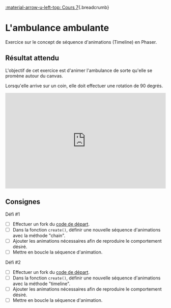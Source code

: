 [:material-arrow-u-left-top: Cours 7](../cours07.md){.breadcrumb}

# L'ambulance ambulante

Exercice sur le concept de séquence d'animations (Timeline) en Phaser.

## Résultat attendu

L'objectif de cet exercice est d'animer l'ambulance de sorte qu'elle se promène autour du canvas.

Lorsqu'elle arrive sur un coin, elle doit effectuer une rotation de 90 degrés.

<iframe class="aspect-2-1" height="300" style="width: 100%;" scrolling="no" title="Phaser - Exercice - Ambulance (PUBLIC)" src="https://codepen.io/tim-momo/embed/ZENRLxv?default-tab=result&editable=true&theme-id=50173" frameborder="no" loading="lazy" allowtransparency="true" allowfullscreen="true">
  See the Pen <a href="https://codepen.io/tim-momo/pen/ZENRLxv">
  Phaser - Exercice - Ambulance (PUBLIC)</a> by TIM Montmorency (<a href="https://codepen.io/tim-momo">@tim-momo</a>)
  on <a href="https://codepen.io">CodePen</a>.
</iframe>

## Consignes

Défi #1

- [ ] Effectuer un fork du [code de départ](https://codepen.io/tim-momo/pen/VwOQOjE).
- [ ] Dans la fonction `create()`, définir une nouvelle séquence d'animations avec la méthode "chain".
- [ ] Ajouter les animations nécessaires afin de reproduire le comportement désiré.
- [ ] Mettre en boucle la séquence d'animation.

Défi #2

- [ ] Effectuer un fork du [code de départ](https://codepen.io/tim-momo/pen/VwOQOjE).
- [ ] Dans la fonction `create()`, définir une nouvelle séquence d'animations avec la méthode "timeline".
- [ ] Ajouter les animations nécessaires afin de reproduire le comportement désiré.
- [ ] Mettre en boucle la séquence d'animation.
